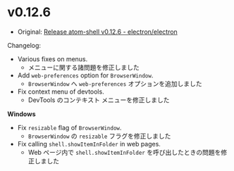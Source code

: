 # v0.12.6

* Original: [Release atom-shell v0.12.6 - electron/electron](https://github.com/electron/electron/releases/tag/v0.12.6)

Changelog:

* Various fixes on menus.
  * メニューに関する諸問題を修正しました
* Add `web-preferences` option for `BrowserWindow`.
  * `BrowserWindow` へ `web-preferences` オプションを追加しました
* Fix context menu of devtools.
  * DevTools のコンテキスト メニューを修正しました

**Windows**

* Fix `resizable` flag of `BrowserWindow`.
  * `BrowserWindow` の `resizable` フラグを修正しました
* Fix calling `shell.showItemInFolder` in web pages.
  * Web ページ内で `shell.showItemInFolder` を呼び出したときの問題を修正しました
